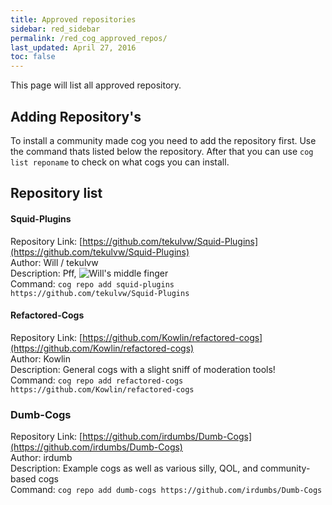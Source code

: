 ```yaml
---
title: Approved repositories
sidebar: red_sidebar
permalink: /red_cog_approved_repos/
last_updated: April 27, 2016
toc: false
---
```

This page will list all approved repository.

## Adding Repository's

To install a community made cog you need to add the repository first.
Use the command thats listed below the repository.
After that you can use ``cog list reponame`` to check on what cogs you can install.

## Repository list

#### Squid-Plugins
Repository Link: [https://github.com/tekulvw/Squid-Plugins](https://github.com/tekulvw/Squid-Plugins) <br>
Author: Will / tekulvw<br>
Description: Pff, ![Will's middle finger](http://i.imgur.com/khtTIBj.png)<br>
Command: ``cog repo add squid-plugins https://github.com/tekulvw/Squid-Plugins``


#### Refactored-Cogs
Repository Link: [https://github.com/Kowlin/refactored-cogs](https://github.com/Kowlin/refactored-cogs) <br>
Author: Kowlin<br>
Description: General cogs with a slight sniff of moderation tools!<br>
Command: ``cog repo add refactored-cogs https://github.com/Kowlin/refactored-cogs``

### Dumb-Cogs
Repository Link: [https://github.com/irdumbs/Dumb-Cogs](https://github.com/irdumbs/Dumb-Cogs) <br>
Author: irdumb<br>
Description: Example cogs as well as various silly, QOL, and community-based cogs<br>
Command: ``cog repo add dumb-cogs https://github.com/irdumbs/Dumb-Cogs``
